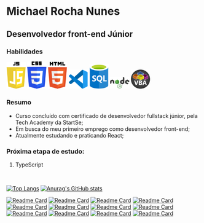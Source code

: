 <h1>Michael Rocha Nunes</h1>

<div>
  <h2>Desenvolvedor front-end Júnior</h2>
  <section>
    <h3>Habilidades</h3>
    <img src="https://github.com/michaelrn2288/michaelrn2288/blob/main/icons/javascript.png" width="50px">
    <img src="https://github.com/michaelrn2288/michaelrn2288/blob/main/icons/css3.png" width="50px">
    <img src="https://github.com/michaelrn2288/michaelrn2288/blob/main/icons/html5.png" width="50px">
    <img src="https://github.com/michaelrn2288/michaelrn2288/blob/main/icons/vscode.png" width="50px">
    <img src="https://github.com/michaelrn2288/michaelrn2288/blob/main/icons/sql.png" width="50px">
    <img src="https://github.com/michaelrn2288/michaelrn2288/blob/main/icons/nodejs.png" width="50px">
    <img src="https://github.com/michaelrn2288/michaelrn2288/blob/main/icons/vba.png" width="50px">
  </section>

</div>

<section>
  <h3>Resumo</h3>
  <ul>
  <li>Curso concluído com certificado de desenvolvedor fullstack júnior, pela Tech Academy da StartSe;</li>
  <li>Em busca do meu primeiro emprego como desenvolvedor front-end;</li>
  <li>Atualmente estudando e praticando React;</li>
  </ul>

<h3>Próxima etapa de estudo:</h3>
<ol>
<li>TypeScript</li>
</ol>
</section>
<br>

[![Top Langs](https://github-readme-stats.vercel.app/api/top-langs/?username=michaelrn2288)](https://github.com/michaelrn2288/github-readme-stats) [![Anurag's GitHub stats](https://github-readme-stats.vercel.app/api?username=michaelrn2288)](https://github.com/michaelrn2288/github-readme-stats)

[![Readme Card](https://github-readme-stats.vercel.app/api/pin/?username=michaelrn2288&repo=Super-Mario)](https://github.com/michaelrn2288/Super-Mario) [![Readme Card](https://github-readme-stats.vercel.app/api/pin/?username=michaelrn2288&repo=validador-de-cpf)](https://github.com/michaelrn2288/validador-de-cpf)
[![Readme Card](https://github-readme-stats.vercel.app/api/pin/?username=michaelrn2288&repo=gerador_de_senha)](https://github.com/michaelrn2288/gerador_de_senha) [![Readme Card](https://github-readme-stats.vercel.app/api/pin/?username=michaelrn2288&repo=lista-de-tarefas)](https://github.com/michaelrn2288/lista-de-tarefas)
[![Readme Card](https://github-readme-stats.vercel.app/api/pin/?username=michaelrn2288&repo=cronometro)](https://github.com/michaelrn2288/cronometro) [![Readme Card](https://github-readme-stats.vercel.app/api/pin/?username=michaelrn2288&repo=Calculadora-IMC)](https://github.com/michaelrn2288/Calculadora-IMC)
[![Readme Card](https://github-readme-stats.vercel.app/api/pin/?username=michaelrn2288&repo=Change-Text-Tools)](https://github.com/michaelrn2288/Change-Text-Tools) [![Readme Card](https://github-readme-stats.vercel.app/api/pin/?username=michaelrn2288&repo=Animation-Following-Mouse)](https://github.com/michaelrn2288/Animation-Following-Mouse)
[![Readme Card](https://github-readme-stats.vercel.app/api/pin/?username=michaelrn2288&repo=formulario)](https://github.com/michaelrn2288/formulario) [![Readme Card](https://github-readme-stats.vercel.app/api/pin/?username=michaelrn2288&repo=verifica_numeros_primos)](https://github.com/michaelrn2288/verifica_numeros_primos)
[![Readme Card](https://github-readme-stats.vercel.app/api/pin/?username=michaelrn2288&repo=Portfolio)](https://github.com/michaelrn2288/Portfolio) [![Readme Card](https://github-readme-stats.vercel.app/api/pin/?username=michaelrn2288&repo=calculadora)](https://github.com/michaelrn2288/calculadora)

